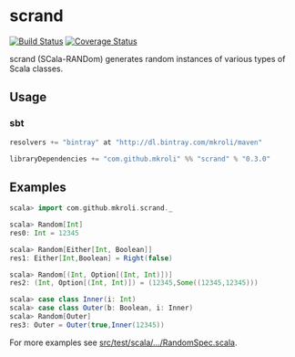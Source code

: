 scrand
======

[![Build Status](https://travis-ci.org/mkroli/scrand.svg?branch=master)](https://travis-ci.org/mkroli/scrand)
[![Coverage Status](https://coveralls.io/repos/github/mkroli/scrand/badge.svg?branch=master)](https://coveralls.io/github/mkroli/scrand?branch=master)

scrand (SCala-RANDom) generates random instances of various types of Scala classes.

Usage
-----

### sbt
```scala
resolvers += "bintray" at "http://dl.bintray.com/mkroli/maven"

libraryDependencies += "com.github.mkroli" %% "scrand" % "0.3.0"
```

Examples
--------

```scala
scala> import com.github.mkroli.scrand._

scala> Random[Int]
res0: Int = 12345

scala> Random[Either[Int, Boolean]]
res1: Either[Int,Boolean] = Right(false)

scala> Random[(Int, Option[(Int, Int)])]
res2: (Int, Option[(Int, Int)]) = (12345,Some((12345,12345)))

scala> case class Inner(i: Int)
scala> case class Outer(b: Boolean, i: Inner)
scala> Random[Outer]
res3: Outer = Outer(true,Inner(12345))
```
For more examples see [src/test/scala/.../RandomSpec.scala](https://github.com/mkroli/scrand/blob/master/src/test/scala/com/github/mkroli/scrand/RandomSpec.scala).
